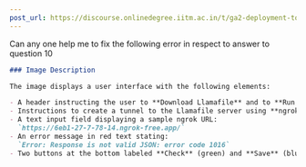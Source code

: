 ```yaml
---
post_url: https://discourse.onlinedegree.iitm.ac.in/t/ga2-deployment-tools-discussion-thread-tds-jan-2025/161120/80
---
```

Can any one help me to fix the following error in respect to answer to question 10  

```markdown
### Image Description

The image displays a user interface with the following elements:

- A header instructing the user to **Download Llamafile** and to **Run the Llama-3.2-1B-Instruct.Q6_K.l llamafile** model.
- Instructions to create a tunnel to the Llamafile server using **ngrok**.
- A text input field displaying a sample ngrok URL:  
  `https://6eb1-27-7-78-14.ngrok-free.app/`
- An error message in red text stating:  
  `Error: Response is not valid JSON: error code 1016`
- Two buttons at the bottom labeled **Check** (green) and **Save** (blue).
```